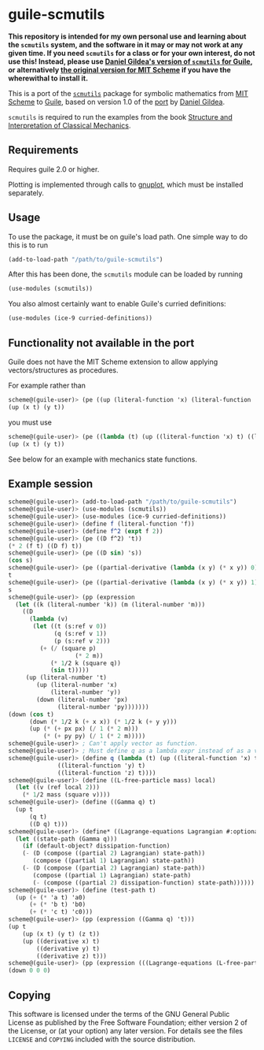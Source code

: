 # guile-scmutils

**This repository is intended for my own personal use and learning about the `scmutils` system, and the software in it may or may not work at any given time. If you need `scmutils` for a class or for your own interest, do not use this! Instead, please use [Daniel Gildea's version of `scmutils` for Guile](http://www.cs.rochester.edu/~gildea/guile-scmutils/), or alternatively [the original version for MIT Scheme](http://www-swiss.ai.mit.edu/~gjs/6946/linux-install.htm) if you have the wherewithal to install it.**

This is a port of the [`scmutils`](http://www-swiss.ai.mit.edu/~gjs/6946/linux-install.htm) package for symbolic mathematics from [MIT Scheme](http://www.gnu.org/software/mit-scheme/) to [Guile](http://www.gnu.org/software/guile/guile.html), based on version 1.0 of the [port](http://www.cs.rochester.edu/~gildea/guile-scmutils/) by [Daniel Gildea](http://www.cs.rochester.edu/~gildea/).

`scmutils` is required to run the examples from the book [Structure and Interpretation of Classical Mechanics](http://mitpress.mit.edu/SICM/).

## Requirements

Requires guile 2.0 or higher.

Plotting is implemented through calls to [gnuplot](http://www.gnuplot.info), which must be installed separately.

## Usage

To use the package, it must be on guile's load path. One simple way to do this is to run
```Scheme
(add-to-load-path "/path/to/guile-scmutils")
```
After this has been done, the `scmutils` module can be loaded by running
```Scheme
(use-modules (scmutils))
```
You also almost certainly want to enable Guile's curried definitions:
```Scheme
(use-modules (ice-9 curried-definitions))
```

## Functionality not available in the port

Guile does not have the MIT Scheme extension to allow applying vectors/structures as procedures.

For example rather than
```Scheme
scheme@(guile-user)> (pe ((up (literal-function 'x) (literal-function 'y)) 't))
(up (x t) (y t))
```
you must use
```Scheme
scheme@(guile-user)> (pe ((lambda (t) (up ((literal-function 'x) t) ((literal-function 'y) t))) 't))
(up (x t) (y t))
```
See below for an example with mechanics state functions.

## Example session

```Scheme
scheme@(guile-user)> (add-to-load-path "/path/to/guile-scmutils")
scheme@(guile-user)> (use-modules (scmutils))
scheme@(guile-user)> (use-modules (ice-9 curried-definitions))
scheme@(guile-user)> (define f (literal-function 'f))
scheme@(guile-user)> (define f^2 (expt f 2))
scheme@(guile-user)> (pe ((D f^2) 't))
(* 2 (f t) ((D f) t))
scheme@(guile-user)> (pe ((D sin) 's))
(cos s)
scheme@(guile-user)> (pe ((partial-derivative (lambda (x y) (* x y)) 0) 's 't ))
t
scheme@(guile-user)> (pe ((partial-derivative (lambda (x y) (* x y)) 1) 's 't ))
s
scheme@(guile-user)> (pp (expression
  (let ((k (literal-number 'k)) (m (literal-number 'm)))
    ((D
      (lambda (v)
       (let ((t (s:ref v 0))
             (q (s:ref v 1))
             (p (s:ref v 2)))
         (+ (/ (square p)
                   (* 2 m))
            (* 1/2 k (square q))
            (sin t)))))
     (up (literal-number 't)
        (up (literal-number 'x)
            (literal-number 'y))
        (down (literal-number 'px)
              (literal-number 'py)))))))
(down (cos t)
      (down (* 1/2 k (+ x x)) (* 1/2 k (+ y y)))
      (up (* (+ px px) (/ 1 (* 2 m)))
          (* (+ py py) (/ 1 (* 2 m)))))
scheme@(guile-user)> ; Can't apply vector as function.
scheme@(guile-user)> ; Must define q as a lambda expr instead of as a vector of literal functions.
scheme@(guile-user)> (define q (lambda (t) (up ((literal-function 'x) t)
              ((literal-function 'y) t)
              ((literal-function 'z) t))))
scheme@(guile-user)> (define ((L-free-particle mass) local)
  (let ((v (ref local 2)))
    (* 1/2 mass (square v))))
scheme@(guile-user)> (define ((Gamma q) t)
  (up t
      (q t)
      ((D q) t)))
scheme@(guile-user)> (define* ((Lagrange-equations Lagrangian #:optional dissipation-function) q)
  (let ((state-path (Gamma q)))
    (if (default-object? dissipation-function)
    (- (D (compose ((partial 2) Lagrangian) state-path))
       (compose ((partial 1) Lagrangian) state-path))
    (- (D (compose ((partial 2) Lagrangian) state-path))
       (compose ((partial 1) Lagrangian) state-path)
       (- (compose ((partial 2) dissipation-function) state-path))))))
scheme@(guile-user)> (define (test-path t)
  (up (+ (* 'a t) 'a0)
      (+ (* 'b t) 'b0)
      (+ (* 'c t) 'c0)))
scheme@(guile-user)> (pp (expression ((Gamma q) 't)))
(up t
    (up (x t) (y t) (z t))
    (up ((derivative x) t)
        ((derivative y) t)
        ((derivative z) t)))
scheme@(guile-user)> (pp (expression (((Lagrange-equations (L-free-particle 'm)) test-path) 't)))
(down 0 0 0)
```

## Copying

This software is licensed under the terms of the GNU General Public License as published by the Free Software Foundation; either version 2 of the License, or (at your option) any later version. For details see the files `LICENSE` and `COPYING` included with the source distribution.
